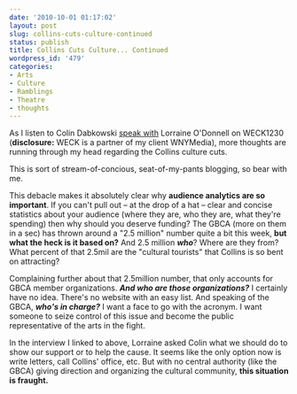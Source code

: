 ```yaml
---
date: '2010-10-01 01:17:02'
layout: post
slug: collins-cuts-culture-continued
status: publish
title: Collins Cuts Culture... Continued
wordpress_id: '479'
categories:
- Arts
- Culture
- Ramblings
- Theatre
- thoughts
---
```


As I listen to Colin Dabkowski [speak with](http://wnymedia.net/weckintern/2010/09/good-morning-buffalo-thursday-september-30/) Lorraine O'Donnell on WECK1230 (**disclosure:** WECK is a partner of my client WNYMedia), more thoughts are running through my head regarding the Collins culture cuts.

This is sort of stream-of-concious, seat-of-my-pants blogging, so bear with me.

This debacle makes it absolutely clear why **audience analytics are so important**. If you can't pull out – at the drop of a hat – clear and concise statistics about your audience (where they are, who they are, what they're spending) then why should you deserve funding? The GBCA (more on them in a sec) has thrown around a "2.5 million" number quite a bit this week, **but what the heck is it based on?** And 2.5 million **_who_**? Where are they from? What percent of that 2.5mil are the "cultural tourists" that Collins is so bent on attracting?

Complaining further about that 2.5million number, that only accounts for GBCA member organizations. **_And who are those organizations?_** I certainly have no idea. There's no website with an easy list. And speaking of the GBCA, **_who's in charge?_** I want a face to go with the acronym. I want someone to seize control of this issue and become the public representative of the arts in the fight.

In the interview I linked to above, Lorraine asked Colin what we should do to show our support or to help the cause. It seems like the only option now is write letters, call Collins' office, etc. But with no central authority (like the GBCA) giving direction and organizing the cultural community, **this situation is fraught.**